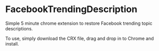 # FacebookTrendingDescription

Simple 5 minute chrome extension to restore Facebook trending topic descriptions.

To use, simply download the CRX file, drag and drop in to Chrome and install.
